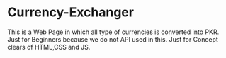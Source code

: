 # Currency-Exchanger
This is a Web Page in which all type of currencies is converted into PKR. Just for Beginners because we do not API used in this. Just for Concept clears of HTML,CSS and JS.
